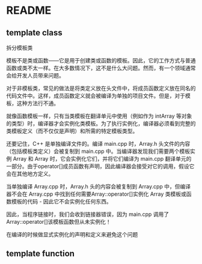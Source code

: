 # README
## template class

拆分模板类

模板不是类或函数——它是用于创建类或函数的模板。因此，它的工作方式与普通函数或类不太一样。在大多数情况下，这不是什么大问题。然而，有一个领域通常会给开发人员带来问题。

对于非模板类，常见的做法是将类定义放在头文件中，将成员函数定义放在同名的代码文件中。这样，成员函数定义就会被编译为单独的项目文件。但是，对于模板，这种方法行不通。

就像函数模板一样，只有当类模板在翻译单元中使用（例如作为 intArray 等对象的类型）时，编译器才会实例化类模板。为了执行实例化，编译器必须看到完整的类模板定义（而不仅仅是声明）和所需的特定模板类型。

还要记住，C++ 是单独编译文件的。编译 main.cpp 时，Array.h 头文件的内容（包括模板类定义）会被复制到 main.cpp 中。当编译器发现我们需要两个模板实例 Array<int> 和 Array<double> 时，它会实例化它们，并将它们编译为 main.cpp 翻译单元的一部分。由于operator[]成员函数有声明，因此编译器会接受对它的调用，假设它会在其他地方定义。

当单独编译 Array.cpp 时，Array.h 头的内容会被复制到 Array.cpp 中，但编译器不会在 Array.cpp 中找到任何需要Array<int>::operator[]实例化 Array 类模板或函数模板的代码 - 因此它不会实例化任何东西。

因此，当程序链接时，我们会收到链接器错误，因为 main.cpp 调用了Array<int>::operator[]该模板函数但从未实例化！

在编译的时候做显式实例化的声明和定义来避免这个问题

## template function
